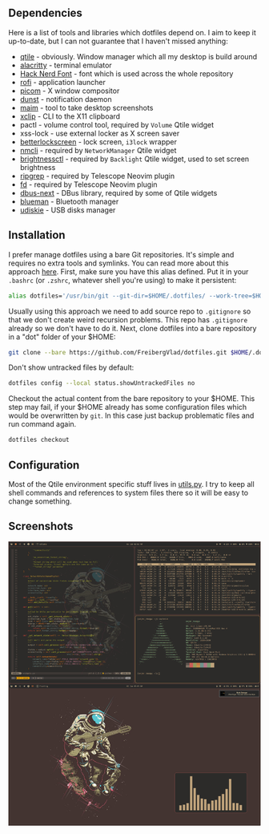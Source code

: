 ## Dependencies

Here is a list of tools and libraries which dotfiles depend on. I aim to keep it up-to-date,
but I can not guarantee that I haven't missed anything:
- [qtile](https://github.com/qtile/qtile) - obviously. Window manager which all my desktop is build around
- [alacritty](https://github.com/alacritty/alacritty) - terminal emulator
- [Hack Nerd Font](https://github.com/ryanoasis/nerd-fonts) - font which is used across the whole repository
- [rofi](https://github.com/davatorium/rofi) - application launcher
- [picom](https://github.com/yshui/picom) - X window compositor
- [dunst](https://github.com/dunst-project/dunst) - notification daemon
- [maim](https://github.com/naelstrof/maim) - tool to take desktop screenshots
- [xclip](https://github.com/astrand/xclip) - CLI to the X11 clipboard
- pactl - volume control tool, required by `Volume` Qtile widget
- xss-lock - use external locker as X screen saver
- [betterlockscreen](https://github.com/betterlockscreen/betterlockscreen) - lock screen, `i3lock` wrapper
- [nmcli](https://networkmanager.dev/) - required by `NetworkManager` Qtile widget
- [brightnessctl](https://github.com/Hummer12007/brightnessctl) - required by `Backlight` Qtile widget, used to set screen brightness
- [ripgrep](https://github.com/BurntSushi/ripgrep) - required by Telescope Neovim plugin
- [fd](https://github.com/sharkdp/fd) - required by Telescope Neovim plugin
- [dbus-next](https://pypi.org/project/dbus-next/) - DBus library, required by some of Qtile widgets
- [blueman](https://github.com/blueman-project/blueman) - Bluetooth manager
- [udiskie](https://github.com/coldfix/udiskie) - USB disks manager

## Installation

I prefer manage dotfiles using a bare Git repositories. It's simple and requires no extra tools and symlinks.
You can read more about this approach [here](https://www.atlassian.com/git/tutorials/dotfiles). First, make sure
you have this alias defined. Put it in your `.bashrc` (or `.zshrc`, whatever shell you're using) to make it persistent:
```sh
alias dotfiles='/usr/bin/git --git-dir=$HOME/.dotfiles/ --work-tree=$HOME'
```
Usually using this approach we need to add source repo to `.gitignore` so that we don't create weird recursion problems.
This repo has `.gitignore` already so we don't have to do it.
Next, clone dotfiles into a bare repository in a "dot" folder of your $HOME:
```sh
git clone --bare https://github.com/FreibergVlad/dotfiles.git $HOME/.dotfiles
```
Don't show untracked files by default:
```sh
dotfiles config --local status.showUntrackedFiles no
```
Checkout the actual content from the bare repository to your $HOME. This step may fail, if your $HOME already has some
configuration files which would be overwritten by `git`. In this case just backup problematic files and run
command again.
```sh
dotfiles checkout
```

## Configuration

Most of the Qtile environment specific stuff lives in [utils.py](/.config/qtile/utils.py). I try to keep all shell commands
and references to system files there so it will be easy to change something.

## Screenshots

![Qtile screenshot](/.github/qtile_screenshot.jpg?raw=true)

